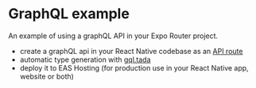 # GraphQL example

An example of using a graphQL API in your Expo Router project.

- create a graphQL api in your React Native codebase as an [API route](https://docs.expo.dev/router/reference/api-routes/)
- automatic type generation with [gql.tada](https://gql-tada.0no.co/)
- deploy it to EAS Hosting (for production use in your React Native app, website or both)

